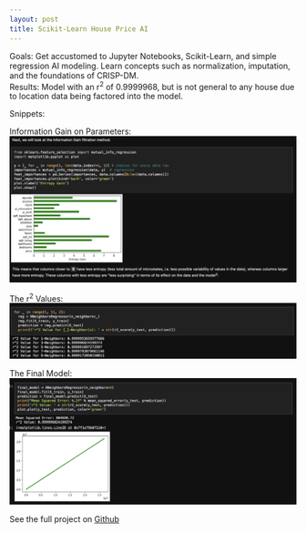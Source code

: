 ```yaml
---
layout: post
title: Scikit-Learn House Price AI
---
```


<div class="message">
  Goals: Get accustomed to Jupyter Notebooks, Scikit-Learn, and simple regression AI modeling. Learn concepts such as normalization, imputation, and the foundations of CRISP-DM. 
  <br>
  Results: Model with an r<sup>2</sup> of 0.9999968, but is not general to any house due to location data being factored into the model.
</div>

Snippets:

Information Gain on Parameters:
![Information Gain](/screenshots/informationgain.png)

The r<sup>2</sup> Values:
![R-Squared Values](/screenshots/rsquared.png)

The Final Model:
![Final Model](/screenshots/model.png)

See the full project on [Github](https://github.com/RandomKiddo/HousePriceAI)